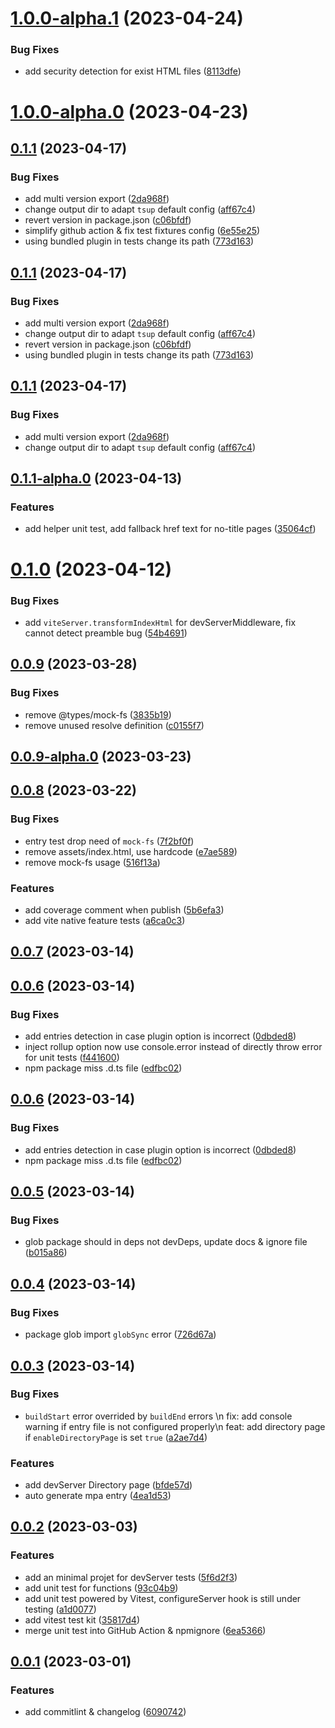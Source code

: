 # [1.0.0-alpha.1](https://github.com/iamspark1e/vite-plugin-auto-mpa-html/compare/v1.0.0-alpha.0...v1.0.0-alpha.1) (2023-04-24)


### Bug Fixes

* add security detection for exist HTML files ([8113dfe](https://github.com/iamspark1e/vite-plugin-auto-mpa-html/commit/8113dfe4ce2f86e47f5e329beb70a06c8d559c5f))



# [1.0.0-alpha.0](https://github.com/iamspark1e/vite-plugin-auto-mpa-html/compare/v0.1.1...v1.0.0-alpha.0) (2023-04-23)



## [0.1.1](https://github.com/iamspark1e/vite-plugin-auto-mpa-html/compare/v0.1.1-alpha.0...v0.1.1) (2023-04-17)


### Bug Fixes

* add multi version export ([2da968f](https://github.com/iamspark1e/vite-plugin-auto-mpa-html/commit/2da968f01ed2080be8c7f6a2bb1d35d65d2bf84f))
* change output dir to adapt `tsup` default config ([aff67c4](https://github.com/iamspark1e/vite-plugin-auto-mpa-html/commit/aff67c48cb656739826abec3cef7b7703902e090))
* revert version in package.json ([c06bfdf](https://github.com/iamspark1e/vite-plugin-auto-mpa-html/commit/c06bfdf151e2072fd07cc3a2bcb607b3ba65ebd8))
* simplify github action & fix test fixtures config ([6e55e25](https://github.com/iamspark1e/vite-plugin-auto-mpa-html/commit/6e55e25a81ee2e1b51c360ef89ed3e81d46e7a4b))
* using bundled plugin in tests change its path ([773d163](https://github.com/iamspark1e/vite-plugin-auto-mpa-html/commit/773d16362149ccffb7b81bc41aab7d43b538fefc))



## [0.1.1](https://github.com/iamspark1e/vite-plugin-auto-mpa-html/compare/v0.1.1-alpha.0...v0.1.1) (2023-04-17)


### Bug Fixes

* add multi version export ([2da968f](https://github.com/iamspark1e/vite-plugin-auto-mpa-html/commit/2da968f01ed2080be8c7f6a2bb1d35d65d2bf84f))
* change output dir to adapt `tsup` default config ([aff67c4](https://github.com/iamspark1e/vite-plugin-auto-mpa-html/commit/aff67c48cb656739826abec3cef7b7703902e090))
* revert version in package.json ([c06bfdf](https://github.com/iamspark1e/vite-plugin-auto-mpa-html/commit/c06bfdf151e2072fd07cc3a2bcb607b3ba65ebd8))
* using bundled plugin in tests change its path ([773d163](https://github.com/iamspark1e/vite-plugin-auto-mpa-html/commit/773d16362149ccffb7b81bc41aab7d43b538fefc))



## [0.1.1](https://github.com/iamspark1e/vite-plugin-auto-mpa-html/compare/v0.1.1-alpha.0...v0.1.1) (2023-04-17)


### Bug Fixes

* add multi version export ([2da968f](https://github.com/iamspark1e/vite-plugin-auto-mpa-html/commit/2da968f01ed2080be8c7f6a2bb1d35d65d2bf84f))
* change output dir to adapt `tsup` default config ([aff67c4](https://github.com/iamspark1e/vite-plugin-auto-mpa-html/commit/aff67c48cb656739826abec3cef7b7703902e090))



## [0.1.1-alpha.0](https://github.com/iamspark1e/vite-plugin-auto-mpa-html/compare/v0.1.0...v0.1.1-alpha.0) (2023-04-13)


### Features

* add helper unit test, add fallback href text for no-title pages ([35064cf](https://github.com/iamspark1e/vite-plugin-auto-mpa-html/commit/35064cf252f3c4fadea255671bde28ae3ba53a63))



# [0.1.0](https://github.com/iamspark1e/vite-plugin-auto-mpa-html/compare/v0.0.9...v0.1.0) (2023-04-12)


### Bug Fixes

* add `viteServer.transformIndexHtml` for devServerMiddleware, fix cannot detect preamble bug ([54b4691](https://github.com/iamspark1e/vite-plugin-auto-mpa-html/commit/54b4691eff66864631339cab1152b75b3cb86a9d))



## [0.0.9](https://github.com/iamspark1e/vite-plugin-auto-mpa-html/compare/v0.0.9-alpha.0...v0.0.9) (2023-03-28)


### Bug Fixes

* remove @types/mock-fs ([3835b19](https://github.com/iamspark1e/vite-plugin-auto-mpa-html/commit/3835b195db8370fa8dd5b8ed345a21afcd6aaf50))
* remove unused resolve definition ([c0155f7](https://github.com/iamspark1e/vite-plugin-auto-mpa-html/commit/c0155f756b43b17781d78c525f1f18a3166b4064))



## [0.0.9-alpha.0](https://github.com/iamspark1e/vite-plugin-auto-mpa-html/compare/v0.0.8...v0.0.9-alpha.0) (2023-03-23)



## [0.0.8](https://github.com/iamspark1e/vite-plugin-auto-mpa-html/compare/v0.0.7...v0.0.8) (2023-03-22)


### Bug Fixes

* entry test drop need of `mock-fs` ([7f2bf0f](https://github.com/iamspark1e/vite-plugin-auto-mpa-html/commit/7f2bf0ff20e73abf7a3dd789758e41668fe8c9a2))
* remove assets/index.html, use hardcode ([e7ae589](https://github.com/iamspark1e/vite-plugin-auto-mpa-html/commit/e7ae5896ecfbf265de34596cb96d4d91ed402025))
* remove mock-fs usage ([516f13a](https://github.com/iamspark1e/vite-plugin-auto-mpa-html/commit/516f13a6ff22c73c0ad6741b5928f17da6f68dec))


### Features

* add coverage comment when publish ([5b6efa3](https://github.com/iamspark1e/vite-plugin-auto-mpa-html/commit/5b6efa3605a4ae0121b9bb689b30a536f813d759))
* add vite native feature tests ([a6ca0c3](https://github.com/iamspark1e/vite-plugin-auto-mpa-html/commit/a6ca0c3a5ee08227e15f9ce21c980d301211f9c5))



## [0.0.7](https://github.com/iamspark1e/vite-plugin-auto-mpa-html/compare/v0.0.6...v0.0.7) (2023-03-14)



## [0.0.6](https://github.com/iamspark1e/vite-plugin-auto-mpa-html/compare/v0.0.5...v0.0.6) (2023-03-14)


### Bug Fixes

* add entries detection in case plugin option is incorrect ([0dbded8](https://github.com/iamspark1e/vite-plugin-auto-mpa-html/commit/0dbded8099e6804b95a40ae8bafffc04384c17f4))
* inject rollup option now use console.error instead of directly throw error for unit tests ([f441600](https://github.com/iamspark1e/vite-plugin-auto-mpa-html/commit/f4416009fb6d701f7394191ecd15828809d5f773))
* npm package miss .d.ts file ([edfbc02](https://github.com/iamspark1e/vite-plugin-auto-mpa-html/commit/edfbc0297ef4146171911b101900ea2dce7f44a0))



## [0.0.6](https://github.com/iamspark1e/vite-plugin-auto-mpa-html/compare/v0.0.5...v0.0.6) (2023-03-14)


### Bug Fixes

* add entries detection in case plugin option is incorrect ([0dbded8](https://github.com/iamspark1e/vite-plugin-auto-mpa-html/commit/0dbded8099e6804b95a40ae8bafffc04384c17f4))
* npm package miss .d.ts file ([edfbc02](https://github.com/iamspark1e/vite-plugin-auto-mpa-html/commit/edfbc0297ef4146171911b101900ea2dce7f44a0))



## [0.0.5](https://github.com/iamspark1e/vite-plugin-auto-mpa-html/compare/v0.0.4...v0.0.5) (2023-03-14)


### Bug Fixes

* glob package should in deps not devDeps, update docs & ignore file ([b015a86](https://github.com/iamspark1e/vite-plugin-auto-mpa-html/commit/b015a86bfb802ca298596943668a7b4c7f322cc5))



## [0.0.4](https://github.com/iamspark1e/vite-plugin-auto-mpa-html/compare/v0.0.3...v0.0.4) (2023-03-14)


### Bug Fixes

* package glob import `globSync` error ([726d67a](https://github.com/iamspark1e/vite-plugin-auto-mpa-html/commit/726d67a3b6814a1ded61cb7d73a719a54a938df5))



## [0.0.3](https://github.com/iamspark1e/vite-plugin-auto-mpa-html/compare/v0.0.2...v0.0.3) (2023-03-14)


### Bug Fixes

* `buildStart` error overrided by `buildEnd` errors \n fix: add console warning if entry file is not configured properly\n feat: add directory page if `enableDirectoryPage` is set `true` ([a2ae7d4](https://github.com/iamspark1e/vite-plugin-auto-mpa-html/commit/a2ae7d491e64762581a7e2be7d6e6b4533083899))


### Features

* add devServer Directory page ([bfde57d](https://github.com/iamspark1e/vite-plugin-auto-mpa-html/commit/bfde57d479c831ec339709e350f051874b941686))
* auto generate mpa entry ([4ea1d53](https://github.com/iamspark1e/vite-plugin-auto-mpa-html/commit/4ea1d535495f1380238a410285c06a5bbc90413d))



## [0.0.2](https://github.com/iamspark1e/vite-plugin-auto-mpa-html/compare/v0.0.1...v0.0.2) (2023-03-03)


### Features

* add an minimal projet for devServer tests ([5f6d2f3](https://github.com/iamspark1e/vite-plugin-auto-mpa-html/commit/5f6d2f3e53790a786dde7d82a8467e9a2f8884c4))
* add unit test for functions ([93c04b9](https://github.com/iamspark1e/vite-plugin-auto-mpa-html/commit/93c04b95ed3d0b57ee3a4c2371ceca9c360d86e5))
* add unit test powered by Vitest, configureServer hook is still under testing ([a1d0077](https://github.com/iamspark1e/vite-plugin-auto-mpa-html/commit/a1d007743e9a545a762da768d7b073753b51d4fb))
* add vitest test kit ([35817d4](https://github.com/iamspark1e/vite-plugin-auto-mpa-html/commit/35817d435d139625b4a3af5824dfcf72e27eaaa3))
* merge unit test into GitHub Action & npmignore ([6ea5366](https://github.com/iamspark1e/vite-plugin-auto-mpa-html/commit/6ea53664e8788a0f157349cc997c07ad4df7e218))



## [0.0.1](https://github.com/iamspark1e/vite-plugin-auto-mpa-html/compare/v0.0.1-alpha.1...v0.0.1) (2023-03-01)


### Features

* add commitlint & changelog ([6090742](https://github.com/iamspark1e/vite-plugin-auto-mpa-html/commit/60907428568e848c8d3f7e5101855035d076072f))



